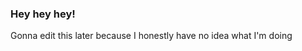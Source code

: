 ### Hey hey hey!

<!--
**chloroformphyll/chloroformphyll** is a ✨ _special_ ✨ repository because its `README.md` (this file) appears on your GitHub profile. -->

Gonna edit this later because I honestly have no idea what I'm doing
